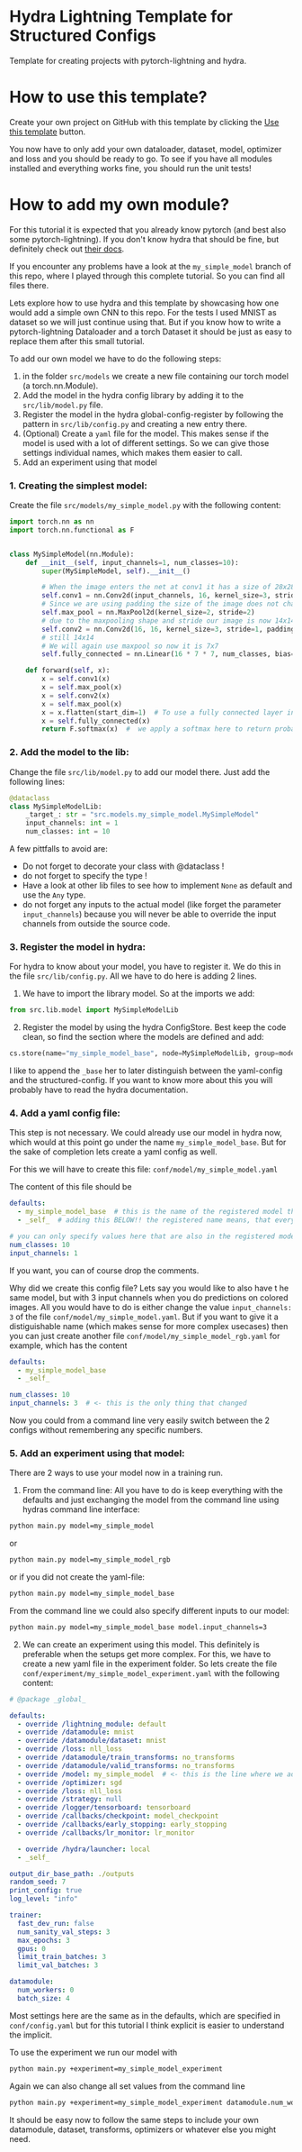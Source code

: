 # Hydra Lightning Template for Structured Configs
Template for creating projects with pytorch-lightning and hydra.


# How to use this template?
Create your own project on GitHub with this template by clicking the
[Use this template](https://github.com/m-dml/hydra_template_project/generate) button.

You now have to only add your own dataloader, dataset, model, optimizer and loss and you should be ready to go.
To see if you have all modules installed and everything works fine, you should run the unit tests!

# How to add my own module?
For this tutorial it is expected that you already know pytorch (and best also some pytorch-lightning). If you don't
know hydra that should be fine, but definitely check out [their docs](https://hydra.cc/).

If you encounter any problems have a look at the `my_simple_model` branch of this repo, where I played through
this complete tutorial. So you can find all files there.

Lets explore how to use hydra and this template by showcasing how one would add a simple own CNN to this repo.
For the tests I used MNIST as dataset so we will just continue using that. But if you know how to write a
pytorch-lightning Dataloader and a torch Dataset it should be just as easy to replace them after this small tutorial.

To add our own model we have to do the following steps:
1. in the folder `src/models` we create a new file containing our torch model (a torch.nn.Module).
2. Add the model in the hydra config library by adding it to the `src/lib/model.py` file.
3. Register the model in the hydra global-config-register by following the pattern in `src/lib/config.py` and creating
a new entry there.
4. (Optional) Create a `yaml` file for the model. This makes sense if the model is used with a lot of different
settings. So we can give those settings individual names, which makes them easier to call.
5. Add an experiment using that model

### 1. Creating the simplest model:
Create the file `src/models/my_simple_model.py` with the following content:

```python
import torch.nn as nn
import torch.nn.functional as F


class MySimpleModel(nn.Module):
    def __init__(self, input_channels=1, num_classes=10):
        super(MySimpleModel, self).__init__()

        # When the image enters the net at conv1 it has a size of 28x28x1, because there is a single color channel
        self.conv1 = nn.Conv2d(input_channels, 16, kernel_size=3, stride=1, padding=1, bias=True)
        # Since we are using padding the size of the image does not change after the conv layer
        self.max_pool = nn.MaxPool2d(kernel_size=2, stride=2)
        # due to the maxpooling shape and stride our image is now 14x14
        self.conv2 = nn.Conv2d(16, 16, kernel_size=3, stride=1, padding=1, bias=True)
        # still 14x14
        # We will again use maxpool so now it is 7x7
        self.fully_connected = nn.Linear(16 * 7 * 7, num_classes, bias=True)

    def forward(self, x):
        x = self.conv1(x)
        x = self.max_pool(x)
        x = self.conv2(x)
        x = self.max_pool(x)
        x = x.flatten(start_dim=1)  # To use a fully connected layer in the end we need to have a 1D array
        x = self.fully_connected(x)
        return F.softmax(x)  #  we apply a softmax here to return probabilities between 0 and 1

```

### 2. Add the model to the lib:
Change the file `src/lib/model.py` to add our model there. Just add the following lines:

```python
@dataclass
class MySimpleModelLib:
    _target_: str = "src.models.my_simple_model.MySimpleModel"
    input_channels: int = 1
    num_classes: int = 10
```

A few pittfalls to avoid are:
* Do not forget to decorate your class with @dataclass !
* do not forget to specify the type !
* Have a look at other lib files to see how to implement `None` as default and use the `Any` type.
* do not forget any inputs to the actual model (like forget the parameter `input_channels`) because you will never be
able to override the input channels from outside the source code.

### 3. Register the model in hydra:
For hydra to know about your model, you have to register it. We do this in the file `src/lib/config.py`. All we have to
do here is adding 2 lines.

1. We have to import the library model. So at the imports we add:
```python
from src.lib.model import MySimpleModelLib
````

2. Register the model by using the hydra ConfigStore. Best keep the code clean, so find the section where the models are
defined and add:
```python
cs.store(name="my_simple_model_base", node=MySimpleModelLib, group=model_group)
````
I like to append the `_base` her to later distinguish between the yaml-config and the structured-config. If you want
to know more about this you will probably have to read the hydra documentation.

### 4. Add a yaml config file:
This step is not necessary. We could already use our model in hydra now, which would at this point go under the name
`my_simple_model_base`. But for the sake of completion lets create a yaml config as well.

For this we will have to create this file: `conf/model/my_simple_model.yaml`

The content of this file should be

```yaml
defaults:
  - my_simple_model_base  # this is the name of the registered model that we would like to extend
  - _self_  # adding this BELOW!! the registered name means, that everything in this yaml file will override the defaults

# you can only specify values here that are also in the registered model (src/lib/model/MySimpleModelLib)
num_classes: 10
input_channels: 1
````

If you want, you can of course drop the comments.

Why did we create this config file? Lets say you would like to also have t he same model, but with 3 input channels when
you do predictions on colored images. All you would have to do is either change the value `input_channels: 3` of the
file `conf/model/my_simple_model.yaml`. But if you want to give it a distiguishable name (which makes sense for more
complex usecases) then you can just create another file `conf/model/my_simple_model_rgb.yaml` for example, which has
the content

```yaml
defaults:
  - my_simple_model_base
  - _self_

num_classes: 10
input_channels: 3  # <- this is the only thing that changed
````

Now you could from a command line very easily switch between the 2 configs without remembering any specific numbers.

### 5. Add an experiment using that model:
There are 2 ways to use your model now in a training run.

1. From the command line:
All you have to do is keep everything with the defaults and just exchanging the model from the command line using hydras
command line interface:
```bash
python main.py model=my_simple_model
```
or
```bash
python main.py model=my_simple_model_rgb
```
or if you did not create the yaml-file:
```bash
python main.py model=my_simple_model_base
```
From the command line we could also specify different inputs to our model:
```bash
python main.py model=my_simple_model_base model.input_channels=3
```

2. We can create an experiment using this model. This definitely is preferable when the setups get more complex.
For this, we have to create a new yaml file in the experiment folder. So lets create the file
`conf/experiment/my_simple_model_experiment.yaml` with the following content:


```yaml
# @package _global_

defaults:
  - override /lightning_module: default
  - override /datamodule: mnist
  - override /datamodule/dataset: mnist
  - override /loss: nll_loss
  - override /datamodule/train_transforms: no_transforms
  - override /datamodule/valid_transforms: no_transforms
  - override /model: my_simple_model  # <- this is the line where we add our own model to the experiment
  - override /optimizer: sgd
  - override /loss: nll_loss
  - override /strategy: null
  - override /logger/tensorboard: tensorboard
  - override /callbacks/checkpoint: model_checkpoint
  - override /callbacks/early_stopping: early_stopping
  - override /callbacks/lr_monitor: lr_monitor

  - override /hydra/launcher: local
  - _self_

output_dir_base_path: ./outputs
random_seed: 7
print_config: true
log_level: "info"

trainer:
  fast_dev_run: false
  num_sanity_val_steps: 3
  max_epochs: 3
  gpus: 0
  limit_train_batches: 3
  limit_val_batches: 3

datamodule:
  num_workers: 0
  batch_size: 4

```
Most settings here are the same as in the defaults, which are specified in `conf/config.yaml` but for this tutorial I
think explicit is easier to understand the implicit.

To use the experiment we run our model with
```bash
python main.py +experiment=my_simple_model_experiment
```

Again we can also change all set values from the command line
```bash
python main.py +experiment=my_simple_model_experiment datamodule.num_workers=20
```

It should be easy now to follow the same steps to include your own datamodule, dataset, transforms, optimizers or
whatever else you might need.
